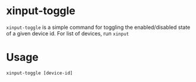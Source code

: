 # xinput-toggle

`xinput-toggle` is a simple command for toggling the enabled/disabled state
of a given device id. For list of devices, run `xinput`

# Usage

`xinput-toggle [device-id]`
